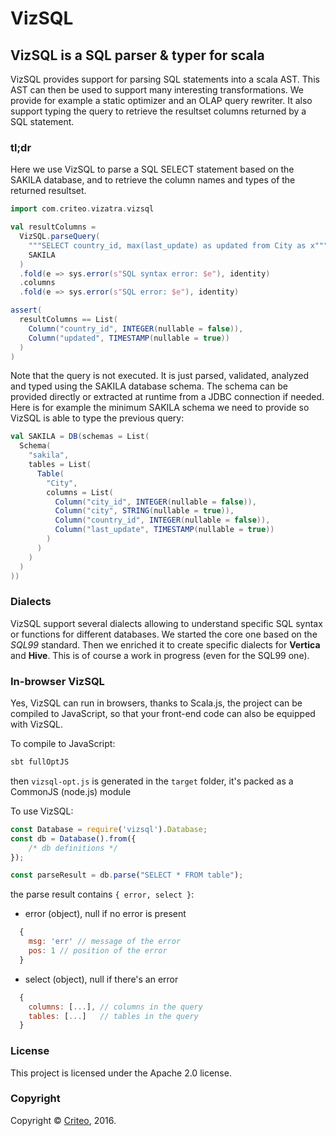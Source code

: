 # VizSQL

## VizSQL is a SQL parser & typer for scala

VizSQL provides support for parsing SQL statements into a scala AST. This AST can then be used to support many interesting transformations. We provide for example a static optimizer and an OLAP query rewriter. It also support typing the query to retrieve the resultset columns returned by a SQL statement.

### tl;dr

Here we use VizSQL to parse a SQL SELECT statement based on the SAKILA database, and to retrieve the column names and types of the returned resultset.

```scala
import com.criteo.vizatra.vizsql

val resultColumns =
  VizSQL.parseQuery(
    """SELECT country_id, max(last_update) as updated from City as x""",
    SAKILA
  )
  .fold(e => sys.error(s"SQL syntax error: $e"), identity)
  .columns
  .fold(e => sys.error(s"SQL error: $e"), identity)

assert(
  resultColumns == List(
    Column("country_id", INTEGER(nullable = false)),
    Column("updated", TIMESTAMP(nullable = true))
  )
)
```

Note that the query is not executed. It is just parsed, validated, analyzed and typed using the SAKILA database schema. The schema can be provided directly or extracted at runtime from a JDBC connection if needed. Here is for example the minimum SAKILA schema we need to provide so VizSQL is able to type the previous query:

```scala
val SAKILA = DB(schemas = List(
  Schema(
    "sakila",
    tables = List(
      Table(
        "City",
        columns = List(
          Column("city_id", INTEGER(nullable = false)),
          Column("city", STRING(nullable = true)),
          Column("country_id", INTEGER(nullable = false)),
          Column("last_update", TIMESTAMP(nullable = true))
        )
      )
    )
  )
))
```

### Dialects

VizSQL support several dialects allowing to understand specific SQL syntax or functions for different databases. We started the core one based on the *SQL99* standard. Then we enriched it to create specific dialects for **Vertica** and **Hive**. This is of course a work in progress (even for the SQL99 one).

### In-browser VizSQL

Yes, VizSQL can run in browsers, thanks to Scala.js, the project can be compiled to JavaScript, so that your front-end code can also be equipped with VizSQL.

To compile to JavaScript:
```sh
sbt fullOptJS
```

then `vizsql-opt.js` is generated in the `target` folder, it's packed as a CommonJS (node.js) module

To use VizSQL:
```javascript
const Database = require('vizsql').Database;
const db = Database().from({
    /* db definitions */
});

const parseResult = db.parse("SELECT * FROM table");
```

the parse result contains ```{ error, select }```:

- error (object), null if no error is present
```javascript
  {
    msg: 'err' // message of the error
    pos: 1 // position of the error
  }
```
- select (object), null if there's an error
```javascript
  {
    columns: [...], // columns in the query
    tables: [...]   // tables in the query
  }
```
### License

This project is licensed under the Apache 2.0 license.

### Copyright

Copyright © [Criteo](http://labs.criteo.com), 2016.

